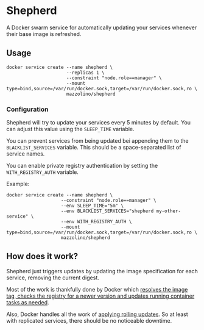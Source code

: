 # Shepherd

A Docker swarm service for automatically updating your services whenever their base image is refreshed.

## Usage

    docker service create --name shepherd \
                          --replicas 1 \
                          --constraint "node.role==manager" \
                          --mount type=bind,source=/var/run/docker.sock,target=/var/run/docker.sock,ro \
                          mazzolino/shepherd

### Configuration

Shepherd will try to update your services every 5 minutes by default. You can adjust this value using the `SLEEP_TIME` variable.

You can prevent services from being updated bei appending them to the `BLACKLIST_SERVICES` variable. This should be a space-separated list of service names.

You can enable private registry authentication by setting the `WITH_REGISTRY_AUTH` variable.

Example:

    docker service create --name shepherd \
                        --constraint "node.role==manager" \
                        --env SLEEP_TIME="5m" \
                        --env BLACKLIST_SERVICES="shepherd my-other-service" \
                        --env WITH_REGISTRY_AUTH \
                        --mount type=bind,source=/var/run/docker.sock,target=/var/run/docker.sock,ro \
                        mazzolino/shepherd

## How does it work?

Shepherd just triggers updates by updating the image specification for each service, removing the current digest.

Most of the work is thankfully done by Docker which [resolves the image tag, checks the registry for a newer version and updates running container tasks as needed](https://docs.docker.com/engine/swarm/services/#update-a-services-image-after-creation).

Also, Docker handles all the work of [applying rolling updates](https://docs.docker.com/engine/swarm/swarm-tutorial/rolling-update/). So at least with replicated services, there should be no noticeable downtime.
